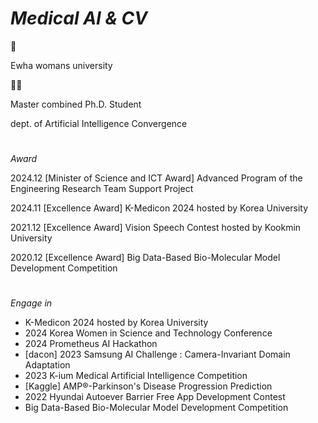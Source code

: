 # _Medical AI & CV_
🏫

Ewha womans university

👩‍🎓 

Master combined Ph.D. Student

dept. of Artificial Intelligence Convergence
#
_Award_

2024.12		[Minister of Science and ICT Award] Advanced Program of the Engineering Research Team Support Project

2024.11		[Excellence Award] K-Medicon 2024 hosted by Korea University

2021.12		[Excellence Award] Vision Speech Contest hosted by Kookmin University

2020.12		[Excellence Award] Big Data-Based Bio-Molecular Model Development Competition

#
_Engage in_

- K-Medicon 2024 hosted by Korea University
- 2024 Korea Women in Science and Technology Conference
- 2024 Prometheus AI Hackathon
- [dacon] 2023 Samsung AI Challenge : Camera-Invariant Domain Adaptation
- 2023 K-ium Medical Artificial Intelligence Competition
- [Kaggle] AMP®-Parkinson's Disease Progression Prediction
- 2022 Hyundai Autoever Barrier Free App Development Contest
- Big Data-Based Bio-Molecular Model Development Competition 

#
